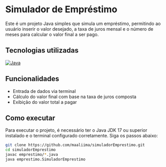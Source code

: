#  Simulador de Empréstimo

Este é um projeto Java simples que simula um empréstimo, permitindo ao usuário inserir o valor desejado, a taxa de juros mensal e o número de meses para calcular o valor final a ser pago.

## Tecnologias utilizadas

[![Java](https://img.shields.io/badge/Java-ED8B00?style=for-the-badge&logo=java&logoColor=white)](https://www.oracle.com/java/)

## Funcionalidades

- Entrada de dados via terminal
- Cálculo do valor final com base na taxa de juros composta
- Exibição do valor total a pagar

## Como executar

Para executar o projeto, é necessário ter o Java JDK 17 ou superior instalado e o terminal configurado corretamente. Siga os passos abaixo:

```bash
git clone https://github.com/maaliima/simuladorEmprestimo.git
cd simuladorEmprestimo
javac emprestimo/*.java
java emprestimo.SimuladorEmprestimo
